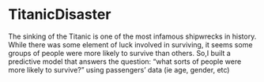 # TitanicDisaster
 The sinking of the Titanic is one of the most infamous shipwrecks in history.  While there was some element of luck involved in surviving, it seems some groups  of people were more likely to survive than others. So,I built a predictive model that answers the question: “what sorts of people were more  likely to survive?” using passengers’ data (ie age, gender, etc) 
